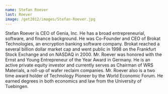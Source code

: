 ```yaml
---
name: Stefan Roever
last: Roever
image: /get2012/images/Stefan-Roever.jpg
---
```


Stefan Roever is CEO of Genia, Inc. He has a broad entrepreneurial, software, and finance background. He was Co-Founder and CEO of Brokat Technologies, an encryption banking software company. Brokat reached a several billion dollar market cap and went public in 1998 on the Frankfurt Stock Exchange and on NASDAQ in 2000\. Mr. Roever was honored with the Ernst and Young Entrepreneur of the Year Award in Germany. He is an active private equity investor and currently serves as Chairman of WRS Materials, a roll-up of wafer reclaim companies. Mr. Roever also is a two time award holder of Technology Pioneer by the World Economic Forum. He earned degrees in both economics and law from the University of Tuebingen.
